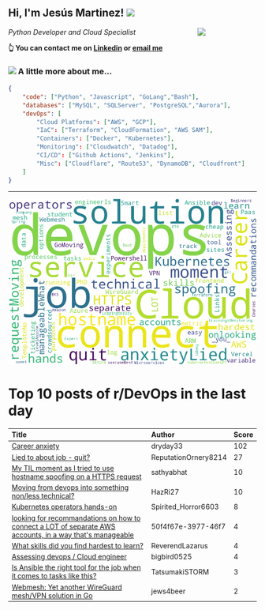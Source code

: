 <!--
**jmartinezl/jmartinezl** is a ✨ _special_ ✨ repository because its `README.md` (this file) appears on your GitHub profile.

Here are some ideas to get you started:

- 🔭 I’m currently working on ...
- 🌱 I’m currently learning ...
- 👯 I’m looking to collaborate on ...
- 🤔 I’m looking for help with ...
- 💬 Ask me about ...
- 📫 How to reach me: ...
- 😄 Pronouns: ...
- ⚡ Fun fact: ...
-->

<h2>Hi, I'm Jesús Martinez! <img src="https://media.giphy.com/media/WUlplcMpOCEmTGBtBW/giphy.gif" width="30"> </h2>
<img align='right' src="https://media.giphy.com/media/NytMLKyiaIh6VH9SPm/giphy.gif" width="120">
<p><em>Python Developer and Cloud Specialist
</em></p>

**👆 You can contact me on [Linkedin](https://www.linkedin.com/in/jes%C3%BAs-martinez-2b7b10104/) or [email me](mailto:jesus.mtz.lorenzo@gmail.com)**

### <img src="https://media.giphy.com/media/VgCDAzcKvsR6OM0uWg/giphy.gif" width="50"> A little more about me...  

```json
{
    "code": ["Python", "Javascript", "GoLang","Bash"],
    "databases": ["MySQL", "SQLServer", "PostgreSQL","Aurora"],
    "devOps": [
        "Cloud Platforms": ["AWS", "GCP"],
        "IaC": ["Terraform", "CloudFormation", "AWS SAM"],
        "Containers": ["Docker", "Kubernetes"],
        "Monitoring": ["Cloudwatch", "Datadog"],
        "CI/CD": ["Github Actions", "Jenkins"],
        "Misc": ["Cloudflare", "Route53", "DynamoDB", "Cloudfront"]
    ]
}
```
---

![Wordcloud](./cloud.png)

# Top 10 posts of r/DevOps in the last day

| Title | Author | Score |
|:---|:---|:---|
| [Career anxiety](https://www.reddit.com/r/devops/comments/1532x7v/career_anxiety/) | dryday33 | 102 |
| [Lied to about job - quit?](https://www.reddit.com/r/devops/comments/153iiv7/lied_to_about_job_quit/) | ReputationOrnery8214 | 27 |
| [My TIL moment as I tried to use hostname spoofing on a HTTPS request](https://www.reddit.com/r/devops/comments/153frzg/my_til_moment_as_i_tried_to_use_hostname_spoofing/) | sathyabhat | 10 |
| [Moving from devops into something non/less technical?](https://www.reddit.com/r/devops/comments/153186l/moving_from_devops_into_something_nonless/) | HazRi27 | 10 |
| [Kubernetes operators hands-on](https://www.reddit.com/r/devops/comments/1532qgy/kubernetes_operators_handson/) | Spirited_Horror6603 | 8 |
| [looking for recommandations on how to connect a LOT of separate AWS accounts, in a way that's manageable](https://www.reddit.com/r/devops/comments/1530wth/looking_for_recommandations_on_how_to_connect_a/) | 50f4f67e-3977-46f7 | 4 |
| [What skills did you find hardest to learn?](https://www.reddit.com/r/devops/comments/153req8/what_skills_did_you_find_hardest_to_learn/) | ReverendLazarus | 4 |
| [Assessing devops / Cloud engineer](https://www.reddit.com/r/devops/comments/153987z/assessing_devops_cloud_engineer/) | bigbird0525 | 4 |
| [Is Ansible the right tool for the job when it comes to tasks like this?](https://www.reddit.com/r/devops/comments/153bf39/is_ansible_the_right_tool_for_the_job_when_it/) | TatsumakiSTORM | 3 |
| [Webmesh: Yet another WireGuard mesh/VPN solution in Go](https://www.reddit.com/r/devops/comments/153pua2/webmesh_yet_another_wireguard_meshvpn_solution_in/) | jews4beer | 2 |
